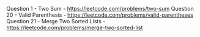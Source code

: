 Question 1 - Two Sum  - https://leetcode.com/problems/two-sum
Question 20 - Valid Parenthesis - https://leetcode.com/problems/valid-parentheses
Question 21 - Merge Two Sorted Lists - https://leetcode.com/problems/merge-two-sorted-list

